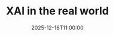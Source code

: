 ---
type: lecture
date: 2025-12-16T11:00:00
title: "XAI in the real world"
lecture_type: Lecture
thumbnail: /static_files/presentations/lec.jpg
links:
- url: https://github.com/data-mining-UniPI/teaching25/tree/lectures/human_centered
  name: slides
hide_from_announcments: true
---
